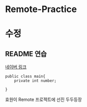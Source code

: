 # Remote-Practice
# 수정

## README 연습
[네이버 링크](https://www.naver.com)
```
public class main{
    private int number;

}
```
효원이 Remote 프로젝트에 선진 두두등장

